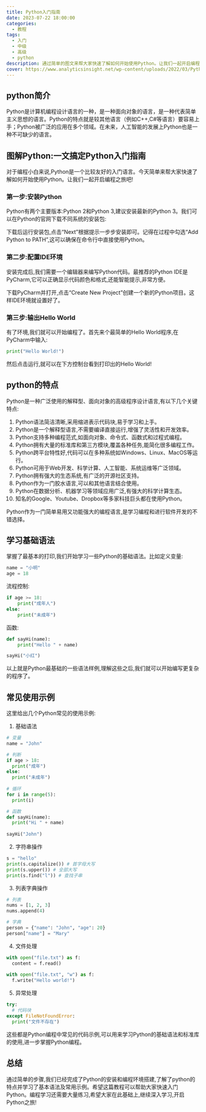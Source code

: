 ```yaml
---
title: Python入门指南
date: 2023-07-22 18:00:00
categories:
  - 教程
tags:
  - 入门
  - 中级
  - 高级
  - python
description: 通过简单的图文来帮大家快速了解如何开始使用Python。让我们一起开启编程之旅吧!
cover: https://www.analyticsinsight.net/wp-content/uploads/2022/03/Python-Remains-at-the-Top-Despite-the-Intro-of-New-Coding-Langs.jpg
---
```


## python简介

Python是计算机编程设计语言的一种，是一种面向对象的语言，是一种代表简单主义思想的语言。Python的特点就是较其他语言（例如C++,C#等语言）要容易上手；Python被广泛的应用在多个领域。在未来，人工智能的发展上Python也是一种不可缺少的语言。

## 图解Python:一文搞定Python入门指南

对于编程小白来说,Python是一个比较友好的入门语言。今天简单来帮大家快速了解如何开始使用Python。让我们一起开启编程之旅吧!

### 第一步:安装Python

Python有两个主要版本:Python 2和Python 3,建议安装最新的Python 3。我们可以在Python的官网下载不同系统的安装包:

下载后运行安装包,点击“Next”根据提示一步步安装即可。记得在过程中勾选“Add Python to PATH”,这可以确保在命令行中直接使用Python。

### 第二步:配置IDE环境

安装完成后,我们需要一个编辑器来编写Python代码。最推荐的Python IDE是PyCharm,它可以正确显示代码颜色和格式,还能智能提示,非常方便。

下载PyCharm并打开,点击“Create New Project”创建一个新的Python项目。这样IDE环境就设置好了。

### 第三步:输出Hello World

有了环境,我们就可以开始编程了。首先来个最简单的Hello World程序,在PyCharm中输入:

```python
print("Hello World!") 
```

然后点击运行,就可以在下方控制台看到打印出的Hello World!

## python的特点

Python是一种广泛使用的解释型、面向对象的高级程序设计语言,有以下几个关键特点:

1. Python语法简洁清晰,采用缩进表示代码块,易于学习和上手。
2. Python是一个解释型语言,不需要编译直接运行,增强了灵活性和开发效率。
3. Python支持多种编程范式,如面向对象、命令式、函数式和过程式编程。
4. Python拥有大量的标准库和第三方模块,覆盖各种任务,能简化很多编程工作。
5. Python跨平台特性好,代码可以在多种系统如Windows、Linux、MacOS等运行。
6. Python可用于Web开发、科学计算、人工智能、系统运维等广泛领域。
7. Python拥有强大的生态系统,有广泛的开源社区支持。
8. Python作为一门胶水语言,可以和其他语言结合使用。
9. Python在数据分析、机器学习等领域应用广泛,有强大的科学计算生态。
10. 知名的Google、Youtube、Dropbox等多家科技巨头都在使用Python。

Python作为一门简单易用又功能强大的编程语言,是学习编程和进行软件开发的不错选择。

## 学习基础语法 

掌握了最基本的打印,我们开始学习一些Python的基础语法。比如定义变量:

```python
name = "小明"
age = 18 
```

流程控制:

```python
if age >= 18:
    print("成年人")
else:
    print("未成年")  
```

函数:

```python
def sayHi(name):
    print("Hello " + name)

sayHi("小红")
```

以上就是Python最基础的一些语法样例,理解这些之后,我们就可以开始编写更复杂的程序了。

## 常见使用示例

这里给出几个Python常见的使用示例:

1. 基础语法

```python
# 变量
name = "John" 

# 判断
if age > 18:
  print("成年")
else:
  print("未成年")
  
# 循环  
for i in range(5):
  print(i)

# 函数
def sayHi(name):
  print("Hi " + name)
  
sayHi("John")
```

2. 字符串操作

```python
s = "hello"
print(s.capitalize()) # 首字母大写
print(s.upper()) # 全部大写
print(s.find("l")) # 查找子串
```

3. 列表字典操作

```python
# 列表
nums = [1, 2, 3]
nums.append(4)

# 字典
person = {"name": "John", "age": 20} 
person["name"] = "Mary"
```

4. 文件处理

```python
with open("file.txt") as f:
  content = f.read()
  
with open("file.txt", "w") as f: 
  f.write("Hello world!") 
```

5. 异常处理

```python
try:
  # 代码块
except FileNotFoundError:
  print("文件不存在")
```

这些都是Python编程中常见的代码示例,可以用来学习Python的基础语法和标准库的使用,进一步掌握Python编程。

## 总结

通过简单的步骤,我们已经完成了Python的安装和编程环境搭建,了解了python的特点并学习了基本语法及常用示例。希望这篇教程可以帮助大家快速入门Python。编程学习还需要大量练习,希望大家在此基础上,继续深入学习,开启Python之旅!